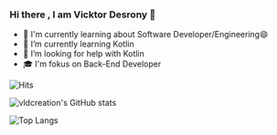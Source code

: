 ### Hi there , I am Vicktor Desrony 👋

<!--
**vldcreation/vldcreation** is a ✨ _special_ ✨ repository because its `README.md` (this file) appears on your GitHub profile.
-->



- 🔭 I'm currently learning about Software Developer/Engineering😄
- 🌱 I’m currently learning Kotlin
- 🤔 I’m looking for help with Kotlin
- 🎓 I'm fokus on Back-End Developer

![Hits](https://hits.seeyoufarm.com/api/count/incr/badge.svg?url=https%3A%2F%2Flinktr.ee%2FVLDcreation&count_bg=%238D00FF&title_bg=%23000000&icon=visualstudiocode.svg&icon_color=%23008CFF&title=Page+Views+&edge_flat=false)

![vldcreation's GitHub stats](https://github-readme-stats.vercel.app/api?username=vldcreation&show_icons=true&theme=radical)

![Top Langs](https://github-readme-stats.vercel.app/api/top-langs/?username=vldcreation&theme=radical&hide_langs_below=1)
